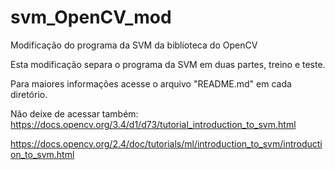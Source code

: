 # svm_OpenCV_mod
Modificação do programa da SVM da biblioteca do OpenCV

Esta modificação separa o programa da SVM em duas partes, treino e teste.

Para maiores informações acesse o arquivo "README.md" em cada diretório.

Não deixe de acessar também:
https://docs.opencv.org/3.4/d1/d73/tutorial_introduction_to_svm.html

https://docs.opencv.org/2.4/doc/tutorials/ml/introduction_to_svm/introduction_to_svm.html

